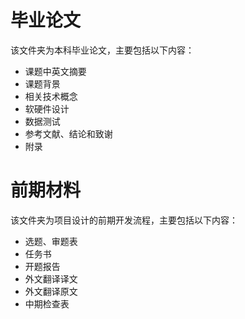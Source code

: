 <!--
 * @Author: Ken Kaneki
 * @Date: 2021-06-03 21:56:50
 * @LastEditTime: 2021-06-03 22:01:20
 * @Description: README
 * @FilePath: \undefinedd:\Learn\毕设资料\终期答辩\1. 文档\README.md
-->
# 毕业论文
该文件夹为本科毕业论文，主要包括以下内容：
* 课题中英文摘要
* 课题背景
* 相关技术概念
* 软硬件设计
* 数据测试
* 参考文献、结论和致谢
* 附录
# 前期材料
该文件夹为项目设计的前期开发流程，主要包括以下内容：
* 选题、审题表
* 任务书
* 开题报告
* 外文翻译译文
* 外文翻译原文
* 中期检查表
